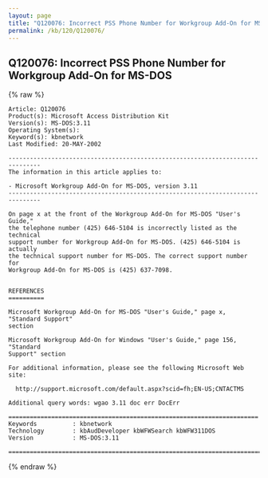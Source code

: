 ```yaml
---
layout: page
title: "Q120076: Incorrect PSS Phone Number for Workgroup Add-On for MS-DOS"
permalink: /kb/120/Q120076/
---
```


## Q120076: Incorrect PSS Phone Number for Workgroup Add-On for MS-DOS

{% raw %}

	Article: Q120076
	Product(s): Microsoft Access Distribution Kit
	Version(s): MS-DOS:3.11
	Operating System(s): 
	Keyword(s): kbnetwork
	Last Modified: 20-MAY-2002
	
	-------------------------------------------------------------------------------
	The information in this article applies to:
	
	- Microsoft Workgroup Add-On for MS-DOS, version 3.11 
	-------------------------------------------------------------------------------
	
	On page x at the front of the Workgroup Add-On for MS-DOS "User's Guide,"
	the telephone number (425) 646-5104 is incorrectly listed as the technical
	support number for Workgroup Add-On for MS-DOS. (425) 646-5104 is actually
	the technical support number for MS-DOS. The correct support number for
	Workgroup Add-On for MS-DOS is (425) 637-7098.
	
	
	REFERENCES
	==========
	
	Microsoft Workgroup Add-On for MS-DOS "User's Guide," page x, "Standard Support"
	section
	
	Microsoft Workgroup Add-On for Windows "User's Guide," page 156, "Standard
	Support" section
	
	For additional information, please see the following Microsoft Web site:
	
	  http://support.microsoft.com/default.aspx?scid=fh;EN-US;CNTACTMS
	
	Additional query words: wgao 3.11 doc err DocErr
	
	======================================================================
	Keywords          : kbnetwork 
	Technology        : kbAudDeveloper kbWFWSearch kbWFW311DOS
	Version           : MS-DOS:3.11
	
	=============================================================================
	

{% endraw %}
